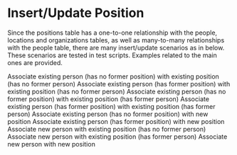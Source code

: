 # Insert/Update Position

Since the positions table has a one-to-one relationship with the people, locations and organizations tables, as well as many-to-many relationships with the people table, there are many insert/update scenarios as in below. These scenarios are tested in test scripts. Examples related to the main ones are provided.

Associate existing person (has no former position) with existing position (has no former person)
Associate existing person (has former position) with existing position (has no former person)
Associate existing person (has no former position) with existing position (has former person)
Associate existing person (has former position) with existing position (has former person)
Associate existing person (has no former position) with new position
Associate existing person (has former position) with new position
Associate new person with existing position (has no former person)
Associate new person with existing position (has former person)
Associate new person with new position